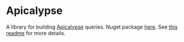 # Apicalypse
A library for building [Apicalypse](https://apicalypse.io/) queries.
Nuget package [here](https://www.nuget.org/packages/ares.apicalypse).
See [this readme](Ares/README.md) for more details.